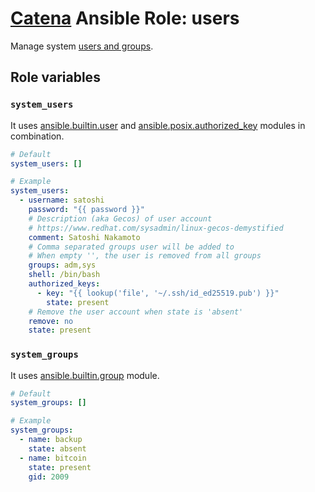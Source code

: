 # [Catena](https://github.com/alysoid/catena) Ansible Role: users

Manage system [users and groups](https://wiki.archlinux.org/title/users_and_groups).

## Role variables

### `system_users`

It uses [ansible.builtin.user](https://docs.ansible.com/ansible/latest/collections/ansible/builtin/user_module.html) and [ansible.posix.authorized_key](https://docs.ansible.com/ansible/latest/collections/ansible/posix/authorized_key_module.html) modules in combination.

```yaml
# Default
system_users: []

# Example
system_users:
  - username: satoshi
    password: "{{ password }}"
    # Description (aka Gecos) of user account
    # https://www.redhat.com/sysadmin/linux-gecos-demystified
    comment: Satoshi Nakamoto
    # Comma separated groups user will be added to
    # When empty '', the user is removed from all groups
    groups: adm,sys
    shell: /bin/bash
    authorized_keys:
      - key: "{{ lookup('file', '~/.ssh/id_ed25519.pub') }}"
        state: present
    # Remove the user account when state is 'absent'
    remove: no
    state: present
```

### `system_groups`

It uses [ansible.builtin.group](https://docs.ansible.com/ansible/latest/collections/ansible/builtin/group_module.html) module.

```yaml
# Default
system_groups: []

# Example
system_groups:
  - name: backup
    state: absent
  - name: bitcoin
    state: present
    gid: 2009
```

